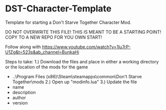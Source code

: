 # DST-Character-Template
Template for starting a Don't Starve Together Character Mod. 

DO NOT OVERWRITE THIS FILE! THIS IS MEANT TO BE A STARTING POINT! COPY TO A NEW REPO FOR YOU OWN START!

Follow along with https://www.youtube.com/watch?v=1lu7rP-U1Zg&t=523s&ab_channel=BunkaHi

Steps to take:
1.) Download the files and place in either a working directory or the location of the mods for the game
  - ..\Program Files (x86)\Steam\steamapps\common\Don't Starve Together\mods
2.) Open up "modinfo.lua"
3.) Update the file
  - name
  - description
  - author
  - version
